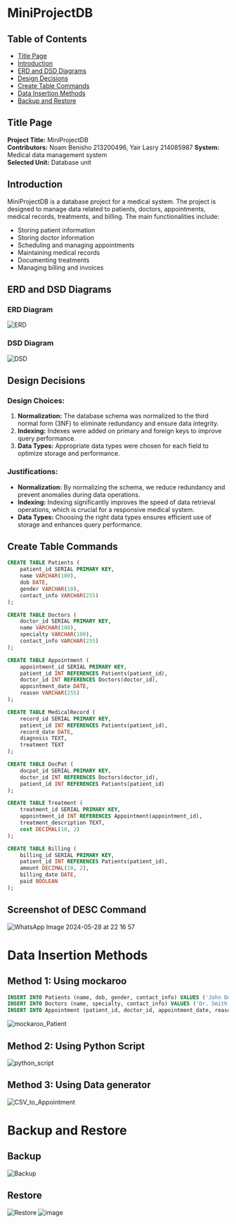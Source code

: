 # MiniProjectDB

## Table of Contents
- [Title Page](#title-page)
- [Introduction](#introduction)
- [ERD and DSD Diagrams](#erd-and-dsd-diagrams)
- [Design Decisions](#design-decisions)
- [Create Table Commands](#create-table-commands)
- [Data Insertion Methods](#data-insertion-methods)
- [Backup and Restore](#backup-and-restore)

## Title Page

**Project Title:** MiniProjectDB  
**Contributors:** Noam Benisho 213200496, Yair Lasry 214085987
**System:** Medical data management system  
**Selected Unit:** Database unit

## Introduction

MiniProjectDB is a database project for a medical system. The project is designed to manage data related to patients, doctors, appointments, medical records, treatments, and billing. The main functionalities include:

- Storing patient information
- Storing doctor information
- Scheduling and managing appointments
- Maintaining medical records
- Documenting treatments
- Managing billing and invoices

## ERD and DSD Diagrams

### ERD Diagram
![ERD](https://github.com/Yair345/MiniProjectDB/assets/116631739/f688b8d6-67f8-49a8-886b-1d00aa07a311)


### DSD Diagram
![DSD](https://github.com/Yair345/MiniProjectDB/assets/116631739/f542a74b-2dfe-4b41-bfb6-f5c72d9a7b18)

## Design Decisions

### Design Choices:
1. **Normalization:** The database schema was normalized to the third normal form (3NF) to eliminate redundancy and ensure data integrity.
2. **Indexing:** Indexes were added on primary and foreign keys to improve query performance.
3. **Data Types:** Appropriate data types were chosen for each field to optimize storage and performance.

### Justifications:
- **Normalization:** By normalizing the schema, we reduce redundancy and prevent anomalies during data operations.
- **Indexing:** Indexing significantly improves the speed of data retrieval operations, which is crucial for a responsive medical system.
- **Data Types:** Choosing the right data types ensures efficient use of storage and enhances query performance.

## Create Table Commands

```sql
CREATE TABLE Patients (
    patient_id SERIAL PRIMARY KEY,
    name VARCHAR(100),
    dob DATE,
    gender VARCHAR(10),
    contact_info VARCHAR(255)
);

CREATE TABLE Doctors (
    doctor_id SERIAL PRIMARY KEY,
    name VARCHAR(100),
    specialty VARCHAR(100),
    contact_info VARCHAR(255)
);

CREATE TABLE Appointment (
    appointment_id SERIAL PRIMARY KEY,
    patient_id INT REFERENCES Patients(patient_id),
    doctor_id INT REFERENCES Doctors(doctor_id),
    appointment_date DATE,
    reason VARCHAR(255)
);

CREATE TABLE MedicalRecord (
    record_id SERIAL PRIMARY KEY,
    patient_id INT REFERENCES Patients(patient_id),
    record_date DATE,
    diagnosis TEXT,
    treatment TEXT
);

CREATE TABLE DocPat (
    docpat_id SERIAL PRIMARY KEY,
    doctor_id INT REFERENCES Doctors(doctor_id),
    patient_id INT REFERENCES Patients(patient_id)
);

CREATE TABLE Treatment (
    treatment_id SERIAL PRIMARY KEY,
    appointment_id INT REFERENCES Appointment(appointment_id),
    treatment_description TEXT,
    cost DECIMAL(10, 2)
);

CREATE TABLE Billing (
    billing_id SERIAL PRIMARY KEY,
    patient_id INT REFERENCES Patients(patient_id),
    amount DECIMAL(10, 2),
    billing_date DATE,
    paid BOOLEAN
);
```


## Screenshot of DESC Command
![WhatsApp Image 2024-05-28 at 22 16 57](https://github.com/Yair345/MiniProjectDB/assets/116631739/3c48c7c7-a729-4773-9170-a641a407603a)



# Data Insertion Methods
## Method 1: Using mockaroo

```sql
INSERT INTO Patients (name, dob, gender, contact_info) VALUES ('John Doe', '1980-05-15', 'Male', '123 Main St');
INSERT INTO Doctors (name, specialty, contact_info) VALUES ('Dr. Smith', 'Cardiology', '456 Elm St');
INSERT INTO Appointment (patient_id, doctor_id, appointment_date, reason) VALUES (1, 1, '2024-06-01', 'Routine Checkup');
```

![mockaroo_Patient](https://github.com/Yair345/MiniProjectDB/assets/116631739/e5fe066b-58dc-4ab5-8de3-ae28e1672f97)



## Method 2: Using Python Script 

![python_script](https://github.com/Yair345/MiniProjectDB/assets/116631739/d63541c5-93f5-4643-9f35-e21cdb84fe40)


## Method 3: Using Data generator 

![CSV_to_Appointment](https://github.com/Yair345/MiniProjectDB/assets/116631739/c9cb67b3-a282-4137-887b-e49b7752ad52)


# Backup and Restore
## Backup

![Backup](https://github.com/Yair345/MiniProjectDB/assets/116631739/44d331ec-eb7b-4dfb-a400-c35ba0c6039e)

## Restore

![Restore](https://github.com/Yair345/MiniProjectDB/assets/116631739/fccd0fb7-335d-49a5-a6ed-c248d4c1d3a3)
![image](https://github.com/Yair345/MiniProjectDB/assets/116631739/ae4febd0-f77c-4a89-9ab8-4c5bb622c02b)
